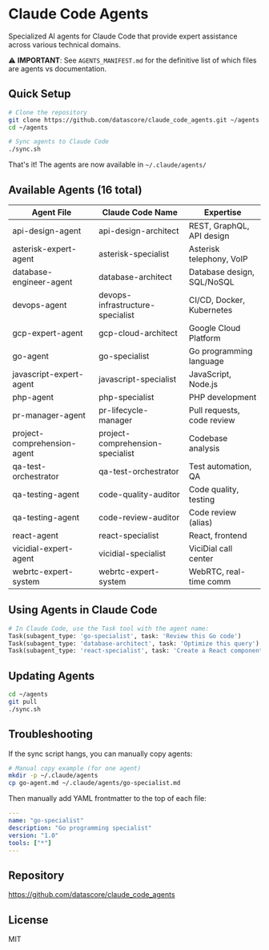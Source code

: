 # Claude Code Agents

Specialized AI agents for Claude Code that provide expert assistance across various technical domains.

⚠️ **IMPORTANT**: See `AGENTS_MANIFEST.md` for the definitive list of which files are agents vs documentation.

## Quick Setup

```bash
# Clone the repository
git clone https://github.com/datascore/claude_code_agents.git ~/agents
cd ~/agents

# Sync agents to Claude Code
./sync.sh
```

That's it! The agents are now available in `~/.claude/agents/`

## Available Agents (16 total)

| Agent File | Claude Code Name | Expertise |
|------------|-----------------|-----------|
| api-design-agent | api-design-architect | REST, GraphQL, API design |
| asterisk-expert-agent | asterisk-specialist | Asterisk telephony, VoIP |
| database-engineer-agent | database-architect | Database design, SQL/NoSQL |
| devops-agent | devops-infrastructure-specialist | CI/CD, Docker, Kubernetes |
| gcp-expert-agent | gcp-cloud-architect | Google Cloud Platform |
| go-agent | go-specialist | Go programming language |
| javascript-expert-agent | javascript-specialist | JavaScript, Node.js |
| php-agent | php-specialist | PHP development |
| pr-manager-agent | pr-lifecycle-manager | Pull requests, code review |
| project-comprehension-agent | project-comprehension-specialist | Codebase analysis |
| qa-test-orchestrator | qa-test-orchestrator | Test automation, QA |
| qa-testing-agent | code-quality-auditor | Code quality, testing |
| qa-testing-agent | code-review-auditor | Code review (alias) |
| react-agent | react-specialist | React, frontend |
| vicidial-expert-agent | vicidial-specialist | ViciDial call center |
| webrtc-expert-system | webrtc-expert-system | WebRTC, real-time comm |

## Using Agents in Claude Code

```python
# In Claude Code, use the Task tool with the agent name:
Task(subagent_type: 'go-specialist', task: 'Review this Go code')
Task(subagent_type: 'database-architect', task: 'Optimize this query')
Task(subagent_type: 'react-specialist', task: 'Create a React component')
```

## Updating Agents

```bash
cd ~/agents
git pull
./sync.sh
```

## Troubleshooting

If the sync script hangs, you can manually copy agents:

```bash
# Manual copy example (for one agent)
mkdir -p ~/.claude/agents
cp go-agent.md ~/.claude/agents/go-specialist.md
```

Then manually add YAML frontmatter to the top of each file:
```yaml
---
name: "go-specialist"
description: "Go programming specialist"
version: "1.0"
tools: ["*"]
---
```

## Repository

https://github.com/datascore/claude_code_agents

## License

MIT
